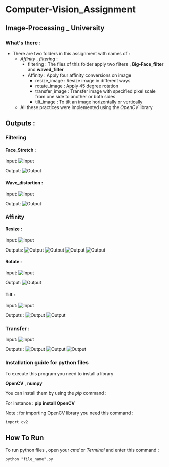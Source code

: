 # Computer-Vision_Assignment

## Image-Processing _ University

### What's there : 

- There are two folders in this assignment with names of :
  - *Affinity* , *filtering* :
    - filtering : The flies of this folder apply two filters , **Big-Face_filter** and **waved_filter**
    - Affinity : Apply four affinity conversions on image
      - resize_image : Resize image in different ways
      - rotate_image : Apply 45 degree rotation
      - transfer_image : Transfer image with specified pixel scale from one side to another or both sides
      - tilt_image : To tilt an image horizontally or vertically 
  - All these practices were implemented using the *OpenCV* library

## Outputs :

### **Filtering**

#### Face_Stretch :

Input:
 ![Input](filtering\face_stretch\input/man.jpg)

Output:
 ![Output](face_stretch/output/stretched-man.jpg)

#### Wave_distortion :

Input:
 ![Input](filtering/wave_distortion/input/Lena.jpg)

Output:
 ![Output](filtering\wave_distortion\output/waved_Lena.jpg)



### **Affinity**

#### Resize : 

Input:
 ![Input](Affinity/resize_image/input/home.jpg)

Outputs:
 ![Output](Affinity/resize_image/outputs/resized-image1.jpg)
 ![Output](Affinity/resize_image/outputs/resized-image2.jpg)
 ![Output](Affinity/resize_image/outputs/resized-image3.jpg)
 ![Output](Affinity/resize_image/outputs/resized-image4.jpg)
 
#### Rotate : 

Input:
 ![Input](Affinity/rotate_image/input/home.jpg) 

Output:
 ![Output](Affinity/rotate_image/output/rotated_45.jpg)
 
#### Tilt :

Input:
 ![Input](Affinity/tilt_image/input/home.jpg) 

Outputs :
 ![Output](Affinity/tilt_image/outputs/horizontal_tilted.jpg)
 ![Output](Affinity/tilt_image/outputs/vertical_tilted.jpg)
 
### Transfer :

Input:
 ![Input](transfer_image/input/home.jpg) 
 
Outputs :
 ![Output](Affinity/transfer_image/outputs/transfered-image1)
 ![Output](Affinity/transfer_image/outputs/transfered-image2)
 ![Output](Affinity/transfer_image/outputs/transfered-image3)
 

### Installation guide for python files
To execute this program you need to install a library

**OpenCV**  , **numpy** 

You can install them by using the *pip* command :

For instance :
**pip install OpenCV**

Note : for importing OpenCV library you need this command :
```
import cv2
```

## How To Run

To run python files , open your *cmd* or *Terminal* and enter this command :
```
python "file_name".py
```
